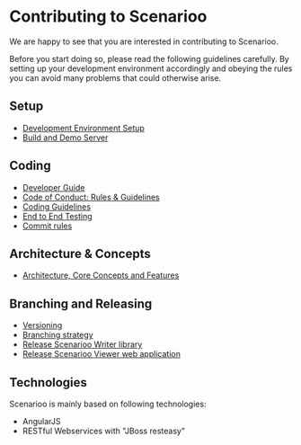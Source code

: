 # Contributing to Scenarioo

We are happy to see that you are interested in contributing to Scenarioo. 

Before you start doing so, please read the following guidelines carefully. By setting up your development environment accordingly and obeying the rules you can avoid many problems that could otherwise arise.

## Setup
* [Development Environment Setup](Development-Environment.md)
* [Build and Demo Server](Build-Server.md)

## Coding
* [Developer Guide](Developer-Guide.md)
* [Code of Conduct: Rules & Guidelines](code-of-conduct.md)
* [Coding Guidelines](Coding-Guidelines.md)
* [End to End Testing](e2eTesting.md)
* [Commit rules](Commit-rules.md)

## Architecture & Concepts
* [Architecture, Core Concepts and Features](../features/README.md)

## Branching and Releasing
* [Versioning](Versioning.md)
* [Branching strategy](Branching-strategy.md)
* [Release Scenarioo Writer library](Release-Scenarioo-Writer-Library.md)
* [Release Scenarioo Viewer web application](Release-Scenarioo-Viewer-Web-Application.md)

## Technologies
Scenarioo is mainly based on following technologies:
* AngularJS
* RESTful Webservices with "JBoss resteasy"

